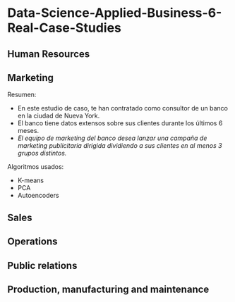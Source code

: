 # Data-Science-Applied-Business-6-Real-Case-Studies

## Human Resources

## Marketing

Resumen:

* En este estudio de caso, te han contratado como consultor de un banco en la ciudad de Nueva York.
* El banco tiene datos extensos sobre sus clientes durante los últimos 6 meses.
* *El equipo de marketing del banco desea lanzar una campaña de marketing publicitaria dirigida dividiendo a sus clientes en al menos 3 grupos distintos.*

Algoritmos usados:

* K-means
* PCA
* Autoencoders

## Sales

## Operations

## Public relations

## Production, manufacturing and maintenance
